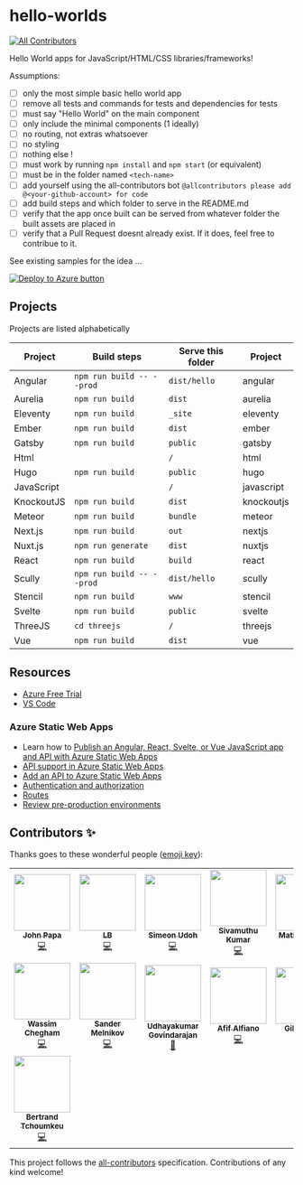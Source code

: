 # hello-worlds

<!-- ALL-CONTRIBUTORS-BADGE:START - Do not remove or modify this section -->

[![All Contributors](https://img.shields.io/badge/all_contributors-15-blue.svg?style=flat-square)](#contributors)

<!-- ALL-CONTRIBUTORS-BADGE:END -->

Hello World apps for JavaScript/HTML/CSS libraries/frameworks!

Assumptions:

- [ ] only the most simple basic hello world app
- [ ] remove all tests and commands for tests and dependencies for tests
- [ ] must say "Hello World" on the main component
- [ ] only include the minimal components (1 ideally)
- [ ] no routing, not extras whatsoever
- [ ] no styling
- [ ] nothing else !
- [ ] must work by running `npm install` and `npm start` (or equivalent)
- [ ] must be in the folder named `<tech-name>`
- [ ] add yourself using the all-contributors bot `@allcontributors please add @<your-github-account> for code`
- [ ] add build steps and which folder to serve in the README.md
- [ ] verify that the app once built can be served from whatever folder the built assets are placed in
- [ ] verify that a Pull Request doesnt already exist. If it does, feel free to contribue to it.

See existing samples for the idea ...

[![Deploy to Azure button](https://aka.ms/deploytoazurebutton)](https://portal.azure.com/?feature.customportal=false&WT.mc_id=build2020_swa-github-jopapa#create/Microsoft.StaticApp)

## Projects

Projects are listed alphabetically

| Project    | Build steps               | Serve this folder | Project    |
| ---------- | ------------------------- | ----------------- | ---------- |
| Angular    | `npm run build -- --prod` | `dist/hello`      | angular    |
| Aurelia    | `npm run build`           | `dist`            | aurelia    |
| Eleventy   | `npm run build`           | `_site`           | eleventy   |
| Ember      | `npm run build`           | `dist`            | ember      |
| Gatsby     | `npm run build`           | `public`          | gatsby     |
| Html       |                           | `/`               | html       |
| Hugo       | `npm run build`           | `public`          | hugo       |
| JavaScript |                           | `/`               | javascript |
| KnockoutJS | `npm run build`           | `dist`            | knockoutjs |
| Meteor     | `npm run build`           | `bundle`          | meteor     |
| Next.js    | `npm run build`           | `out`             | nextjs     |
| Nuxt.js    | `npm run generate`        | `dist`            | nuxtjs     |
| React      | `npm run build`           | `build`           | react      |
| Scully     | `npm run build -- --prod` | `dist/hello`      | scully     |
| Stencil    | `npm run build`           | `www`             | stencil    |
| Svelte     | `npm run build`           | `public`          | svelte     |
| ThreeJS    | `cd threejs`              | `/`               | threejs    |
| Vue        | `npm run build`           | `dist`            | vue        |

## Resources

- [Azure Free Trial](https://azure.microsoft.com/en-us/free/?wt.mc_id=helloworlds-github-jopapa)
- [VS Code](https://code.visualstudio.com?wt.mc_id=helloworlds-github-jopapa)

### Azure Static Web Apps

- Learn how to [Publish an Angular, React, Svelte, or Vue JavaScript app and API with Azure Static Web Apps](https://docs.microsoft.com/learn/modules/publish-app-service-static-web-app-api?wt.mc_id=hello_worlds-github-jopapa)
- [API support in Azure Static Web Apps](https://docs.microsoft.com/azure/static-web-apps/apis?wt.mc_id=hello_worlds-github-jopapa)
- [Add an API to Azure Static Web Apps](https://docs.microsoft.com/azure/static-web-apps/add-api?wt.mc_id=hello_worlds-github-jopapa)
- [Authentication and authorization](https://docs.microsoft.com/azure/static-web-apps/authentication-authorization?wt.mc_id=hello_worlds-github-jopapa)
- [Routes](https://docs.microsoft.com/azure/static-web-apps/routes?wt.mc_id=hello_worlds-github-jopapa)
- [Review pre-production environments](https://docs.microsoft.com/azure/static-web-apps/review-publish-pull-requests?wt.mc_id=hello_worlds-github-jopapa)

## Contributors ✨

Thanks goes to these wonderful people ([emoji key](https://allcontributors.org/docs/en/emoji-key)):

<!-- ALL-CONTRIBUTORS-LIST:START - Do not remove or modify this section -->
<!-- prettier-ignore-start -->
<!-- markdownlint-disable -->
<table>
  <tr>
    <td align="center"><a href="http://johnpapa.net"><img src="https://avatars2.githubusercontent.com/u/1202528?v=4" width="100px;" alt=""/><br /><sub><b>John Papa</b></sub></a><br /><a href="https://github.com/johnpapa/hello-worlds/commits?author=johnpapa" title="Code">💻</a></td>
    <td align="center"><a href="https://github.com/laurieontech"><img src="https://avatars3.githubusercontent.com/u/15000607?v=4" width="100px;" alt=""/><br /><sub><b>LB</b></sub></a><br /><a href="https://github.com/johnpapa/hello-worlds/commits?author=laurieontech" title="Code">💻</a></td>
    <td align="center"><a href="https://simicode.me"><img src="https://avatars1.githubusercontent.com/u/25581792?v=4" width="100px;" alt=""/><br /><sub><b>Simeon Udoh</b></sub></a><br /><a href="https://github.com/johnpapa/hello-worlds/commits?author=simeon4real" title="Code">💻</a></td>
    <td align="center"><a href="https://twitter.com/ksivamuthu"><img src="https://avatars0.githubusercontent.com/u/4029525?v=4" width="100px;" alt=""/><br /><sub><b>Sivamuthu Kumar</b></sub></a><br /><a href="https://github.com/johnpapa/hello-worlds/commits?author=ksivamuthu" title="Code">💻</a></td>
    <td align="center"><a href="https://github.com/matiaskm"><img src="https://avatars3.githubusercontent.com/u/18614906?v=4" width="100px;" alt=""/><br /><sub><b>Matias Kohan</b></sub></a><br /><a href="https://github.com/johnpapa/hello-worlds/commits?author=matiaskm" title="Code">💻</a></td>
    <td align="center"><a href="https://github.com/Duraimurugan"><img src="https://avatars3.githubusercontent.com/u/7348388?v=4" width="100px;" alt=""/><br /><sub><b>Duraimurugan</b></sub></a><br /><a href="https://github.com/johnpapa/hello-worlds/commits?author=Duraimurugan" title="Code">💻</a></td>
    <td align="center"><a href="https://twitter.com/sinedied"><img src="https://avatars0.githubusercontent.com/u/593151?v=4" width="100px;" alt=""/><br /><sub><b>Yohan Lasorsa</b></sub></a><br /><a href="https://github.com/johnpapa/hello-worlds/commits?author=sinedied" title="Code">💻</a></td>
  </tr>
  <tr>
    <td align="center"><a href="https://wassim.dev"><img src="https://avatars2.githubusercontent.com/u/1699357?v=4" width="100px;" alt=""/><br /><sub><b>Wassim Chegham</b></sub></a><br /><a href="https://github.com/johnpapa/hello-worlds/commits?author=manekinekko" title="Code">💻</a></td>
    <td align="center"><a href="https://github.com/sandydoo"><img src="https://avatars3.githubusercontent.com/u/7572407?v=4" width="100px;" alt=""/><br /><sub><b>Sander Melnikov</b></sub></a><br /><a href="https://github.com/johnpapa/hello-worlds/commits?author=sandydoo" title="Code">💻</a></td>
    <td align="center"><a href="https://angularhive.com"><img src="https://avatars0.githubusercontent.com/u/29446574?v=4" width="100px;" alt=""/><br /><sub><b>Udhayakumar Govindarajan</b></sub></a><br /><a href="https://github.com/johnpapa/hello-worlds/commits?author=askudhay" title="Documentation">📖</a></td>
    <td align="center"><a href="https://behance.net/afifalfiano"><img src="https://avatars1.githubusercontent.com/u/47497276?v=4" width="100px;" alt=""/><br /><sub><b>Afif Alfiano</b></sub></a><br /><a href="https://github.com/johnpapa/hello-worlds/commits?author=afifalfiano" title="Code">💻</a></td>
    <td align="center"><a href="http://gilcreque.com"><img src="https://avatars2.githubusercontent.com/u/243234?v=4" width="100px;" alt=""/><br /><sub><b>Gil Creque</b></sub></a><br /><a href="https://github.com/johnpapa/hello-worlds/commits?author=gilcreque" title="Code">💻</a></td>
    <td align="center"><a href="https://github.com/afflexux"><img src="https://avatars0.githubusercontent.com/u/35804265?v=4" width="100px;" alt=""/><br /><sub><b>afflexux</b></sub></a><br /><a href="https://github.com/johnpapa/hello-worlds/commits?author=afflexux" title="Code">💻</a></td>
    <td align="center"><a href="https://github.com/apps/allcontributors"><img src="https://avatars0.githubusercontent.com/in/23186?v=4" width="100px;" alt=""/><br /><sub><b>allcontributors[bot]</b></sub></a><br /><a href="https://github.com/johnpapa/hello-worlds/commits?author=allcontributors[bot]" title="Documentation">📖</a></td>
  </tr>
  <tr>
    <td align="center"><a href="https://github.com/btchoum"><img src="https://avatars0.githubusercontent.com/u/9422996?v=4" width="100px;" alt=""/><br /><sub><b>Bertrand Tchoumkeu</b></sub></a><br /><a href="https://github.com/johnpapa/hello-worlds/commits?author=btchoum" title="Code">💻</a></td>
  </tr>
</table>

<!-- markdownlint-enable -->
<!-- prettier-ignore-end -->

<!-- ALL-CONTRIBUTORS-LIST:END -->

This project follows the [all-contributors](https://github.com/all-contributors/all-contributors) specification. Contributions of any kind welcome!
